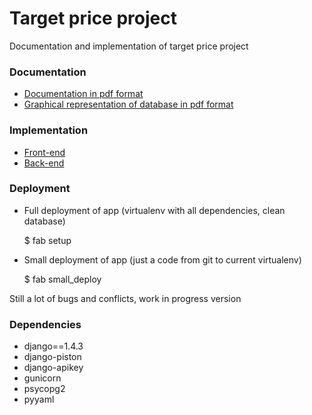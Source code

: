 # Target price project

Documentation and implementation of target price project

### Documentation

* [Documentation in pdf format](dummas/miniature-nemesis/blob/master/Django/prototype/pdf/api.pdf)
* [Graphical representation of database in pdf format](dummas/miniature-nemesis/blob/master/Django/prototype/database/beta_database_model.pdf)

### Implementation

* [Front-end](dummas/miniature-nemesis/blob/master/Django/prototype/prototype)
* [Back-end](dummas/miniature-nemesis/blob/master/model)

### Deployment

* Full deployment of app (virtualenv with all dependencies, clean database)

  $ fab setup

* Small deployment of app (just a code from git to current virtualenv)
  
  $ fab small_deploy

Still a lot of bugs and conflicts, work in progress version

### Dependencies

* django==1.4.3
* django-piston
* django-apikey
* gunicorn
* psycopg2
* pyyaml
